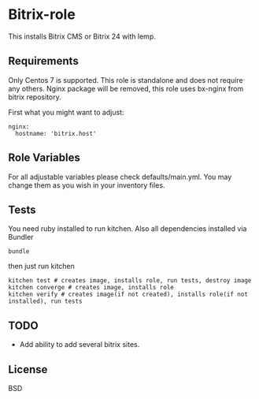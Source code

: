 Bitrix-role
=========

This installs Bitrix CMS or Bitrix 24 with lemp.


Requirements
------------

Only Centos 7 is supported.
This role is standalone and does not require any others.
Nginx package will be removed, this role uses bx-nginx from bitrix repository.

First what you might want to adjust:
```
nginx:
  hostname: 'bitrix.host'
```


Role Variables
--------------

For all adjustable variables please check defaults/main.yml. You may change them as you wish in your inventory files.

Tests
--------------
You need ruby installed to run kitchen.
Also all dependencies installed via Bundler
```
bundle
```
then just run kitchen
```
kitchen test # creates image, installs role, run tests, destroy image
kitchen converge # creates image, installs role
kitchen verify # creates image(if not created), installs role(if not installed), run tests
```

TODO
--------------
* Add ability to add several bitrix sites.

License
-------

BSD
